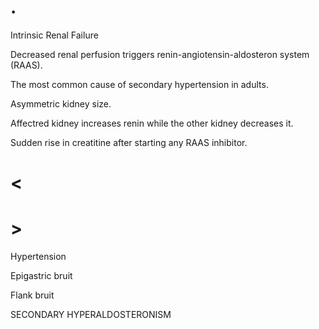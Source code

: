 # .

Intrinsic Renal Failure

Decreased renal perfusion triggers renin-angiotensin-aldosteron system (RAAS).

The most common cause of secondary hypertension in adults.

Asymmetric kidney size.

Affectred kidney increases renin while the other kidney decreases it.

Sudden rise in creatitine after starting any RAAS inhibitor.

# <

# >

Hypertension

Epigastric bruit

Flank bruit

SECONDARY HYPERALDOSTERONISM
